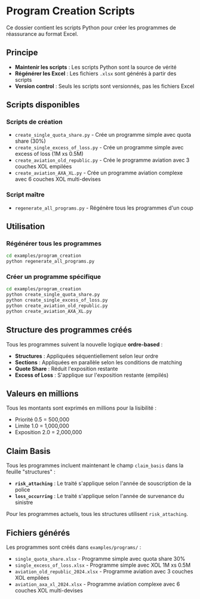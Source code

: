 # Program Creation Scripts

Ce dossier contient les scripts Python pour créer les programmes de réassurance au format Excel.

## Principe

- **Maintenir les scripts** : Les scripts Python sont la source de vérité
- **Régénérer les Excel** : Les fichiers `.xlsx` sont générés à partir des scripts
- **Version control** : Seuls les scripts sont versionnés, pas les fichiers Excel

## Scripts disponibles

### Scripts de création
- `create_single_quota_share.py` - Crée un programme simple avec quota share (30%)
- `create_single_excess_of_loss.py` - Crée un programme simple avec excess of loss (1M xs 0.5M)
- `create_aviation_old_republic.py` - Crée le programme aviation avec 3 couches XOL empilées
- `create_aviation_AXA_XL.py` - Crée un programme aviation complexe avec 6 couches XOL multi-devises

### Script maître
- `regenerate_all_programs.py` - Régénère tous les programmes d'un coup

## Utilisation

### Régénérer tous les programmes
```bash
cd examples/program_creation
python regenerate_all_programs.py
```

### Créer un programme spécifique
```bash
cd examples/program_creation
python create_single_quota_share.py
python create_single_excess_of_loss.py
python create_aviation_old_republic.py
python create_aviation_AXA_XL.py
```

## Structure des programmes créés

Tous les programmes suivent la nouvelle logique **ordre-based** :
- **Structures** : Appliquées séquentiellement selon leur ordre
- **Sections** : Appliquées en parallèle selon les conditions de matching
- **Quote Share** : Réduit l'exposition restante
- **Excess of Loss** : S'applique sur l'exposition restante (empilés)

## Valeurs en millions

Tous les montants sont exprimés en millions pour la lisibilité :
- Priorité 0.5 = 500,000
- Limite 1.0 = 1,000,000
- Exposition 2.0 = 2,000,000

## Claim Basis

Tous les programmes incluent maintenant le champ `claim_basis` dans la feuille "structures" :
- **`risk_attaching`** : Le traité s'applique selon l'année de souscription de la police
- **`loss_occurring`** : Le traité s'applique selon l'année de survenance du sinistre

Pour les programmes actuels, tous les structures utilisent `risk_attaching`.

## Fichiers générés

Les programmes sont créés dans `examples/programs/` :
- `single_quota_share.xlsx` - Programme simple avec quota share 30%
- `single_excess_of_loss.xlsx` - Programme simple avec XOL 1M xs 0.5M
- `aviation_old_republic_2024.xlsx` - Programme aviation avec 3 couches XOL empilées
- `aviation_axa_xl_2024.xlsx` - Programme aviation complexe avec 6 couches XOL multi-devises
